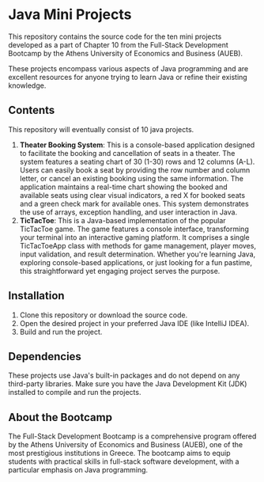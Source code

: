 # Java Mini Projects

This repository contains the source code for the ten mini projects developed as a part of Chapter 10 from the Full-Stack Development Bootcamp by the Athens University of Economics and Business (AUEB).

These projects encompass various aspects of Java programming and are excellent resources for anyone trying to learn Java or refine their existing knowledge.

## Contents

This repository will eventually consist of 10 java projects. 

1. **Theater Booking System**: This is a console-based application designed to facilitate the booking and cancellation of seats in a theater. The system features a seating chart of 30 (1-30) rows and 12 columns (A-L). Users can easily book a seat by providing the row number and column letter, or cancel an existing booking using the same information. The application maintains a real-time chart showing the booked and available seats using clear visual indicators, a red X for booked seats and a green check mark for available ones. This system demonstrates the use of arrays, exception handling, and user interaction in Java.
2. **TicTacToe**: This is a Java-based implementation of the popular TicTacToe game. The game features a console interface, transforming your terminal into an interactive gaming platform. It comprises a single TicTacToeApp class with methods for game management, player moves, input validation, and result determination. Whether you're learning Java, exploring console-based applications, or just looking for a fun pastime, this straightforward yet engaging project serves the purpose.

## Installation

1. Clone this repository or download the source code.
2. Open the desired project in your preferred Java IDE (like IntelliJ IDEA).
3. Build and run the project.

## Dependencies

These projects use Java's built-in packages and do not depend on any third-party libraries. Make sure you have the Java Development Kit (JDK) installed to compile and run the projects.

## About the Bootcamp

The Full-Stack Development Bootcamp is a comprehensive program offered by the Athens University of Economics and Business (AUEB), one of the most prestigious institutions in Greece. The bootcamp aims to equip students with practical skills in full-stack software development, with a particular emphasis on Java programming.

